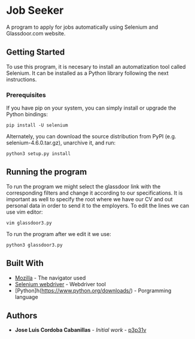 # Job Seeker

A program to apply for jobs automatically using Selenium and Glassdoor.com website.

## Getting Started

To use this program, it is necesary to install an automatization tool called Selenium. It can be installed as a Python library following the next instructions.

### Prerequisites

If you have pip on your system, you can simply install or upgrade the Python bindings:

```
pip install -U selenium
```
Alternately, you can download the source distribution from PyPI (e.g. selenium-4.6.0.tar.gz), unarchive it, and run:
```
python3 setup.py install
```

## Running the program
To run the program we might select the glassdoor link with the corresponding filters and change it according to our specifications. It is important as well to specify the root where we have our CV and out personal data in order to send it to the employers. To edit the lines we can use vim editor:
```
vim glassdoor3.py
```
To run the program after we edit it we use:
```
python3 glassdoor3.py
```
## Built With

* [Mozilla](http://www.mozilla.org) - The navigator used
* [Selenium webdriver](https://www.selenium.dev/documentation/webdriver/) - Webdriver tool
* [Python]h(https://www.python.org/downloads/) - Porgramming language

## Authors

* **Jose Luis Cordoba Cabanillas** - *Initial work* - [p3p31v](https://github.com/p3p31v)
